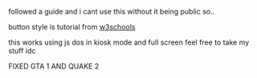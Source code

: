 followed a guide and i cant use this without it being public so..

button style is tutorial from [w3schools](https://www.w3schools.com/css/tryit.asp?filename=trycss_link_advanced)

this works using js dos in kiosk mode and full screen feel free to take my stuff idc

FIXED GTA 1 AND QUAKE 2
